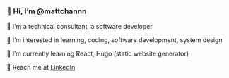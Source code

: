 ### 👋 Hi, I’m @mattchannn

🧑 I'm a technical consultant, a software developer

🥇 I’m interested in learning, coding, software development, system design

🌱 I’m currently learning React, Hugo (static website generator)

🎃 Reach me at [LinkedIn](https://www.linkedin.com/in/mat-c-048371154/)


